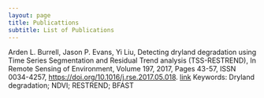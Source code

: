 ```yaml
---
layout: page
title: Publicattions 
subtitle: List of Publications 
---
```


Arden L. Burrell, Jason P. Evans, Yi Liu, Detecting dryland degradation using Time Series Segmentation and Residual Trend analysis (TSS-RESTREND), In Remote Sensing of Environment, Volume 197, 2017, Pages 43-57, ISSN 0034-4257, https://doi.org/10.1016/j.rse.2017.05.018.
[link](http://www.sciencedirect.com/science/article/pii/S0034425717302171)
Keywords: Dryland degradation; NDVI; RESTREND; BFAST
